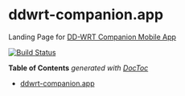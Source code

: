 
# ddwrt-companion.app

Landing Page for [DD-WRT Companion Mobile App](https://ddwrt-companion.app)

[![Build Status](https://travis-ci.org/rm3l/ddwrt-companion.app.svg?branch=master)](https://travis-ci.org/rm3l/ddwrt-companion.app)

<!-- START doctoc generated TOC please keep comment here to allow auto update -->
<!-- DON'T EDIT THIS SECTION, INSTEAD RE-RUN doctoc TO UPDATE -->
**Table of Contents**  *generated with [DocToc](https://github.com/thlorenz/doctoc)*

- [ddwrt-companion.app](#ddwrt-companionapp)

<!-- END doctoc generated TOC please keep comment here to allow auto update -->


